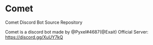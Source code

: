 # Comet
Comet Discord Bot Source Repository

Comet is a discord bot made by @Pyxel#4687(@Exait)
Official Server: https://discord.gg/XuUY7kQ

